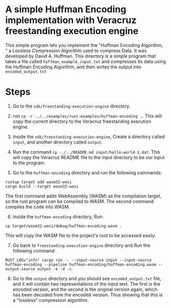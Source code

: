 # A simple Huffman Encoding implementation with Veracruz freestanding execution engine

This simple program lets you implement the "Huffman Encoding Algorithm, " a Lossless Compression Algorithm used to compress Data. It was developed by David A. Huffman.
This directory is a simple program that takes a file called `huffman_example_input.txt` and compresses its data using the Huffman Encoding Algorithm, and then writes the output into `encoded_output.txt`

# Steps

1. Go to the `sdk/freestanding-execution-engine` directory.

2. run `cp -r ../../examples/rust-examples/huffman-encoding .`. This will copy the current directory to the Veracruz freestanding execution engine.

3. Inside the `sdk/freestanding-execution-engine`, Create a directory called `input`, and another directory called `output`.

4. Run the command `cp ../../README.md input/hello-world-1.dat`. This will copy the Veracruz README file to the input directory to be our input to the program.

5. Go to the `huffman-encoding` directory and run the following commands:
```
rustup target add wasm32-wasi
cargo build --target wasm32-wasi
```

The first command adds WebAssembly (WASM) as the compilation target, so the rust program can be compiled to WASM.
The second command compiles the code into WASM.

6. Inside the `huffman-encoding` directory, Run:
```
cp target/wasm32-wasi/debug/huffman-encoding.wasm .
```
This will copy the WASM file to the project's root to be accessed easily.

7. Go back to `freestanding-execution-engine` directory and Run the following command:
```
RUST_LOG="info" cargo run -- --input-source input --input-source huffman-encoding --pipeline huffman-encoding/huffman-encoding.wasm --output-source output -e -d -c
```

8. Go to the `output` directory and you should see `encoded_output.txt` file, and it will contain two representations of the input text. The first is the encoded version, and the second is the original version again, which has been decoded from the encoded version. Thus showing that this is a "lossless" compression algorithm.
